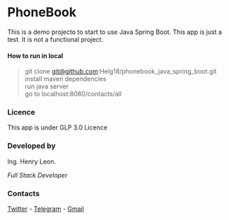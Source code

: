# PhoneBook
This is a demo projecto to start to use Java Spring Boot.
This app is just a test. It is not a functional project.


#### How to run in local
> git clone git@github.com:Helg18/phonebook_java_spring_boot.git \
> install maven dependencies  \
> run java server \
> go to localhost:8080/contacts/all

### Licence
This app is under GLP 3.0 Licence

### Developed by
Ing. Henry Leon.

_Full Stack Developer_

### Contacts
[Twitter](https://twitter.com/helg18) - [Telegram](https://t.me/helg18) - [Gmail](mailto:helg18@gmail.com)